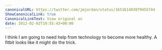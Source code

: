 ```yaml
---
canonicalURL: https://twitter.com/jmjordan/status/165161493879455744
ShowCanonicalLink: true
CanonicalLinkText: View original on
date: 2012-02-02T19:55:43+00:00
---
```

I think I am going to need help from technology to become more healthy. A fitbit looks like it might do the trick.